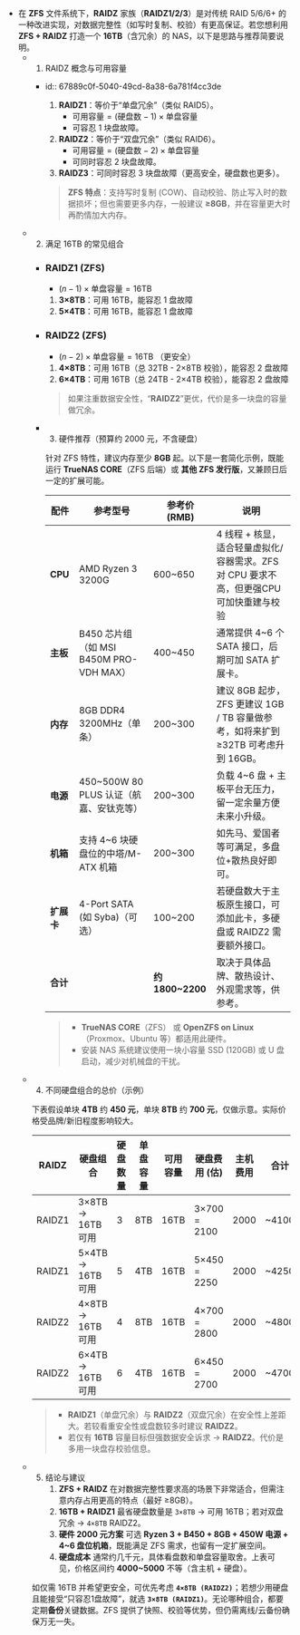 - 在 **ZFS** 文件系统下，**RAIDZ** 家族（**RAIDZ1/2/3**）是对传统 RAID 5/6/6+ 的一种改进实现，对数据完整性（如写时复制、校验）有更高保证。若您想利用 **ZFS + RAIDZ** 打造一个 **16TB**（含冗余）的 NAS，以下是思路与推荐简要说明。
	- 1. RAIDZ 概念与可用容量
		- id:: 67889c0f-5040-49cd-8a38-6a781f4cc3de
		  1.  **RAIDZ1**：等价于“单盘冗余”（类似 RAID5）。
		      *  $\text{可用容量} = (\text{硬盘数} - 1) \times \text{单盘容量}$ 
		      *    可容忍 1 块盘故障。
		  2.  **RAIDZ2**：等价于“双盘冗余”（类似 RAID6）。
		      *    $\text{可用容量} = (\text{硬盘数} - 2) \times \text{单盘容量}$ 
		      *    可同时容忍 2 块盘故障。
		  3.  **RAIDZ3**：可同时容忍 3 块盘故障（更高安全，硬盘数也更多）。
		  
		  > **ZFS 特点**：支持写时复制 (COW)、自动校验、防止写入时的数据损坏；但也需要更多内存，一般建议 **≥8GB**，并在容量更大时再酌情加大内存。
	- 2. 满足 16TB 的常见组合
		- ### **RAIDZ1 (ZFS)**
		  
		  *    $(n - 1) \times \text{单盘容量} = 16\text{TB}$ 
		  
		  1.  **3×8TB**：可用 16TB，能容忍 1 盘故障
		  2.  **5×4TB**：可用 16TB，能容忍 1 盘故障
		- ### **RAIDZ2 (ZFS)**
		  
		  *    $(n - 2) \times \text{单盘容量} = 16\text{TB}$ （更安全）
		  1.  **4×8TB**：可用 16TB（总 32TB - 2×8TB 校验），能容忍 2 盘故障
		  2.  **6×4TB**：可用 16TB（总 24TB - 2×4TB 校验），能容忍 2 盘故障
		  
		  > 如果注重数据安全性，“**RAIDZ2**”更优，代价是多一块盘的容量做冗余。
		- 3. 硬件推荐（预算约 2000 元，不含硬盘）
		  
		  针对 ZFS 特性，建议内存至少 **8GB** 起。以下是一套简化示例，既能运行 **TrueNAS CORE**（ZFS 后端）或 **其他 ZFS 发行版**，又兼顾日后一定的扩展可能。
		
		  | 配件       | 参考型号                                | 参考价 (RMB)     | 说明 |
		  | ---------- | --------------------------------------- | ---------------- | ------------------------------------------------------------ |
		  | **CPU**    | AMD Ryzen 3 3200G                       | 600~650          | 4 线程 + 核显，适合轻量虚拟化/容器需求。ZFS 对 CPU 要求不高，但更强CPU可加快重建与校验 |
		  | **主板**   | B450 芯片组（如 MSI B450M PRO-VDH MAX） | 400~450          | 通常提供 4~6 个 SATA 接口，后期可加 SATA 扩展卡。            |
		  | **内存**   | 8GB DDR4 3200MHz（单条）                | 200~300          | 建议 8GB 起步，ZFS 更建议 1GB / TB 容量做参考，如将来扩到 ≥32TB 可考虑升到 16GB。 |
		  | **电源**   | 450~500W 80 PLUS 认证（航嘉、安钛克等） | 200~300          | 负载 4~6 盘 + 主板平台无压力，留一定余量方便未来小升级。     |
		  | **机箱**   | 支持 4~6 块硬盘位的中塔/M-ATX 机箱      | 200~300          | 如先马、爱国者等可满足，多盘位+散热良好即可。                |
		  | **扩展卡** | 4-Port SATA (如 Syba)（可选）           | 100~200          | 若硬盘数大于主板原生接口，可添加此卡，多硬盘或 RAIDZ2 需要额外接口。 |
		  | **合计**   |                                         | **约 1800~2200** | 取决于具体品牌、散热设计、外观需求等，供参考。               |
		  
		  > *   **TrueNAS CORE**（ZFS） 或 **OpenZFS on Linux**（Proxmox、Ubuntu 等）都适用此硬件。
		  > *   安装 NAS 系统建议使用一块小容量 SSD (120GB) 或 U 盘启动，减少对机械盘的干扰。
	- 4. 不同硬盘组合的总价（示例）
	  
	  下表假设单块 **4TB** 约 **450 元**，单块 **8TB** 约 **700 元**，仅做示意。实际价格受品牌/新旧程度影响较大。
	  
	  | RAIDZ  | 硬盘组合         | 硬盘数量 | 单盘容量 | 可用容量 | 硬盘费用 (估) | 主机费用 | 合计  |
	  | ------ | ---------------- | -------- | -------- | -------- | ------------- | -------- | ----- |
	  | RAIDZ1 | 3×8TB → 16TB可用 | 3        | 8TB      | 16TB     | 3×700 = 2100  | 2000     | ~4100 |
	  | RAIDZ1 | 5×4TB → 16TB可用 | 5        | 4TB      | 16TB     | 5×450 = 2250  | 2000     | ~4250 |
	  | RAIDZ2 | 4×8TB → 16TB可用 | 4        | 8TB      | 16TB     | 4×700 = 2800  | 2000     | ~4800 |
	  | RAIDZ2 | 6×4TB → 16TB可用 | 6        | 4TB      | 16TB     | 6×450 = 2700  | 2000     | ~4700 |
	  
	  > *   **RAIDZ1**（单盘冗余）与 **RAIDZ2**（双盘冗余）在安全性上差距大。若较看重安全性或盘数较多时建议 **RAIDZ2**。
	  > *   若仅有 **16TB** 容量目标但强数据安全诉求 → **RAIDZ2**。代价是多用一块盘存校验信息。
	- 5. 结论与建议
		 1.   **ZFS + RAIDZ** 在对数据完整性要求高的场景下非常适合，但需注意内存占用更高的特点（最好 ≥8GB）。
		 2. **16TB + RAIDZ1** 最省硬盘数量是 `3×8TB` → 可用 16TB；若对双盘冗余 → `4×8TB` RAIDZ2。
		  1.  **硬件 2000 元方案** 可选 **Ryzen 3 + B450 + 8GB + 450W 电源 + 4~6 盘位机箱**，既能满足 ZFS 需求，也留有一定扩展空间。
		  2.  **硬盘成本** 通常约几千元，具体看盘数和单盘容量取舍。上表可见，价格区间约 **4000~5000** 不等（含主机 + 硬盘）。
	  
	  如仅需 16TB 并希望更安全，可优先考虑 **`4×8TB (RAIDZ2)`**；若想少用硬盘且能接受“只容忍1盘故障”，就选 **`3×8TB (RAIDZ1)`**。无论哪种组合，都要定期**备份**关键数据。ZFS 提供了快照、校验等优势，但仍需离线/云备份确保万无一失。